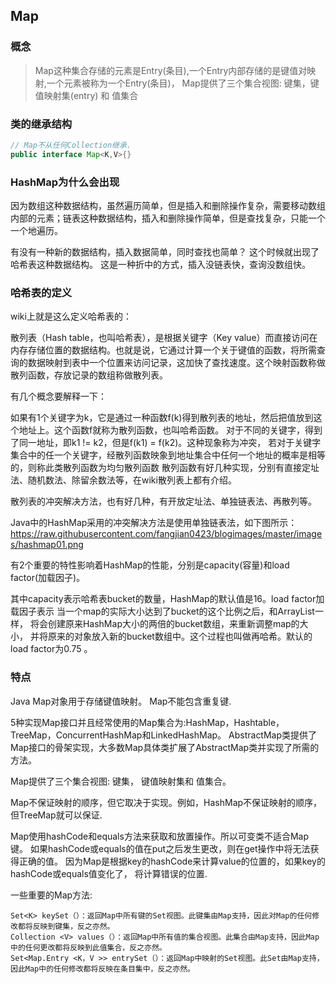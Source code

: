 ## Map

### 概念

>Map这种集合存储的元素是Entry(条目),一个Entry内部存储的是键值对映射,一个元素被称为一个Entry(条目)，
 Map提供了三个集合视图: 键集，键值映射集(entry) 和 值集合

### 类的继承结构

```java
// Map不从任何Collection继承.
public interface Map<K,V>{}
```

### HashMap为什么会出现

因为数组这种数据结构，虽然遍历简单，但是插入和删除操作复杂，需要移动数组内部的元素；链表这种数据结构，插入和删除操作简单，但是查找复杂，只能一个一个地遍历。

有没有一种新的数据结构，插入数据简单，同时查找也简单？ 这个时候就出现了哈希表这种数据结构。 这是一种折中的方式，插入没链表快，查询没数组快。

### 哈希表的定义

wiki上就是这么定义哈希表的：

散列表（Hash table，也叫哈希表），是根据关键字（Key value）而直接访问在内存存储位置的数据结构。也就是说，它通过计算一个关于键值的函数，将所需查询的数据映射到表中一个位置来访问记录，这加快了查找速度。这个映射函数称做散列函数，存放记录的数组称做散列表。

有几个概念要解释一下：

如果有1个关键字为k，它是通过一种函数f(k)得到散列表的地址，然后把值放到这个地址上。这个函数f就称为散列函数，也叫哈希函数。
对于不同的关键字，得到了同一地址，即k1 != k2，但是f(k1) = f(k2)。这种现象称为冲突，
若对于关键字集合中的任一个关键字，经散列函数映象到地址集合中任何一个地址的概率是相等的，则称此类散列函数为均匀散列函数
散列函数有好几种实现，分别有直接定址法、随机数法、除留余数法等，在wiki散列表上都有介绍。

散列表的冲突解决方法，也有好几种，有开放定址法、单独链表法、再散列等。

Java中的HashMap采用的冲突解决方法是使用单独链表法，如下图所示：
https://raw.githubusercontent.com/fangjian0423/blogimages/master/images/hashmap01.png

    
  有2个重要的特性影响着HashMap的性能，分别是capacity(容量)和load factor(加载因子)。
  <p>
  其中capacity表示哈希表bucket的数量，HashMap的默认值是16。load factor加载因子表示
  当一个map的实际大小达到了bucket的这个比例之后，和ArrayList一样，
  将会创建原来HashMap大小的两倍的bucket数组，来重新调整map的大小，
  并将原来的对象放入新的bucket数组中。这个过程也叫做再哈希。默认的load factor为0.75 。
  
### 特点

Java Map对象用于存储键值映射。 Map不能包含重复键.

5种实现Map接口并且经常使用的Map集合为:HashMap，Hashtable，TreeMap，ConcurrentHashMap和LinkedHashMap。
AbstractMap类提供了Map接口的骨架实现，大多数Map具体类扩展了AbstractMap类并实现了所需的方法。

Map提供了三个集合视图: 键集， 键值映射集和 值集合。

Map不保证映射的顺序，但它取决于实现。例如，HashMap不保证映射的顺序，
但TreeMap就可以保证.

Map使用hashCode和equals方法来获取和放置操作。所以可变类不适合Map键。
如果hashCode或equals的值在put之后发生更改，则在get操作中将无法获得正确的值。
因为Map是根据key的hashCode来计算value的位置的，如果key的hashCode或equals值变化了，
将计算错误的位置.

一些重要的Map方法:

	Set<K> keySet（）：返回Map中所有键的Set视图。此键集由Map支持，因此对Map的任何修改都将反映到键集，反之亦然。
	Collection <V> values（）：返回Map中所有值的集合视图。此集合由Map支持，因此Map中的任何更改都将反映到此值集合，反之亦然。
	Set<Map.Entry <K，V >> entrySet（）：返回Map中映射的Set视图。此Set由Map支持，因此Map中的任何修改都将反映在条目集中，反之亦然。
